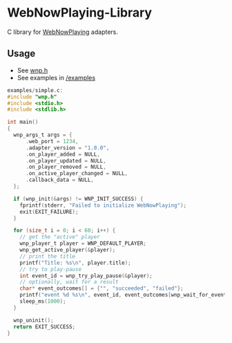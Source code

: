 # WebNowPlaying-Library

C library for [WebNowPlaying](https://github.com/keifufu/WebNowPlaying) adapters.

## Usage

- See [wnp.h](https://github.com/keifufu/WebNowPlaying-Library/blob/main/include/wnp.h)
- See examples in [/examples](https://github.com/keifufu/WebNowPlaying-Library/blob/main/examples)

```c
examples/simple.c:
#include "wnp.h"
#include <stdio.h>
#include <stdlib.h>

int main()
{
  wnp_args_t args = {
      .web_port = 1234,
      .adapter_version = "1.0.0",
      .on_player_added = NULL,
      .on_player_updated = NULL,
      .on_player_removed = NULL,
      .on_active_player_changed = NULL,
      .callback_data = NULL,
  };

  if (wnp_init(&args) != WNP_INIT_SUCCESS) {
    fprintf(stderr, "Failed to initialize WebNowPlaying");
    exit(EXIT_FAILURE);
  }

  for (size_t i = 0; i < 60; i++) {
    // get the "active" player
    wnp_player_t player = WNP_DEFAULT_PLAYER;
    wnp_get_active_player(&player);
    // print the title
    printf("Title: %s\n", player.title);
    // try to play-pause
    int event_id = wnp_try_play_pause(&player);
    // optionally, wait for a result
    char* event_outcomes[] = {"", "succeeded", "failed"};
    printf("event %d %s\n", event_id, event_outcomes[wnp_wait_for_event_result(event_id)]);
    sleep_ms(1000);
  }

  wnp_uninit();
  return EXIT_SUCCESS;
}

```
